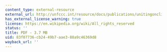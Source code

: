 ```yaml
---
content_type: external-resource
external_url: http://unfccc.int/resource/docs/publications/unitingonclimate_eng.pdf
has_external_license_warning: true
license: https://en.wikipedia.org/wiki/All_rights_reserved
status: ''
title: PDF - 3.7 MB
uid: 83f07736-cb24-49b7-aae3-88a9c46369d8
wayback_url: ''
---
```

